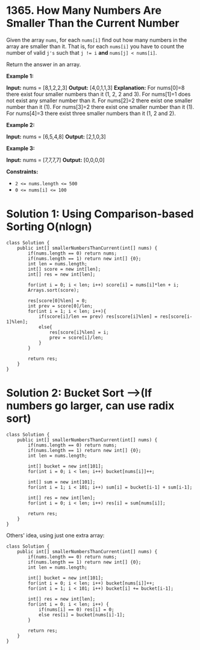 # 1365. How Many Numbers Are Smaller Than the Current Number

Given the array  `nums`, for each  `nums[i]`  find out how many numbers in the array are smaller than it. That is, for each  `nums[i]`  you have to count the number of valid  `j's` such that `j != i`  **and**  `nums[j] < nums[i]`.

Return the answer in an array.

**Example 1:**

**Input:** nums = [8,1,2,2,3]
**Output:** [4,0,1,1,3]
**Explanation:** 
For nums[0]=8 there exist four smaller numbers than it (1, 2, 2 and 3). 
For nums[1]=1 does not exist any smaller number than it.
For nums[2]=2 there exist one smaller number than it (1). 
For nums[3]=2 there exist one smaller number than it (1). 
For nums[4]=3 there exist three smaller numbers than it (1, 2 and 2).

**Example 2:**

**Input:** nums = [6,5,4,8]
**Output:** [2,1,0,3]

**Example 3:**

**Input:** nums = [7,7,7,7]
**Output:** [0,0,0,0]

**Constraints:**

-   `2 <= nums.length <= 500`
-   `0 <= nums[i] <= 100`

# Solution 1: Using Comparison-based Sorting O(nlogn)
```
class Solution {
    public int[] smallerNumbersThanCurrent(int[] nums) {
        if(nums.length == 0) return nums;
        if(nums.length == 1) return new int[] {0};
        int len = nums.length;
        int[] score = new int[len];
        int[] res = new int[len];
        
        for(int i = 0; i < len; i++) score[i] = nums[i]*len + i;
        Arrays.sort(score);
        
        res[score[0]%len] = 0; 
        int prev = score[0]/len;
        for(int i = 1; i < len; i++){
            if(score[i]/len == prev) res[score[i]%len] = res[score[i-1]%len];
            else{
                res[score[i]%len] = i;
                prev = score[i]/len;
            }
        }
        
        return res;
    }
}
```

# Solution 2: Bucket Sort -->(If numbers go larger, can use radix sort)
```
class Solution {
    public int[] smallerNumbersThanCurrent(int[] nums) {
        if(nums.length == 0) return nums;
        if(nums.length == 1) return new int[] {0};
        int len = nums.length;
       
        int[] bucket = new int[101];
        for(int i = 0; i < len; i++) bucket[nums[i]]++;

        int[] sum = new int[101];
        for(int i = 1; i < 101; i++) sum[i] = bucket[i-1] + sum[i-1];
        
        int[] res = new int[len];
        for(int i = 0; i < len; i++) res[i] = sum[nums[i]];
        
        return res;
    }
}
```
Others' idea, using just one extra array:
```
class Solution {
    public int[] smallerNumbersThanCurrent(int[] nums) {
        if(nums.length == 0) return nums;
        if(nums.length == 1) return new int[] {0};
        int len = nums.length;
       
        int[] bucket = new int[101];
        for(int i = 0; i < len; i++) bucket[nums[i]]++;
        for(int i = 1; i < 101; i++) bucket[i] += bucket[i-1];
        
        int[] res = new int[len];
        for(int i = 0; i < len; i++) {
            if(nums[i] == 0) res[i] = 0; 
            else res[i] = bucket[nums[i]-1];
        }
        
        return res;
    }
}
```
